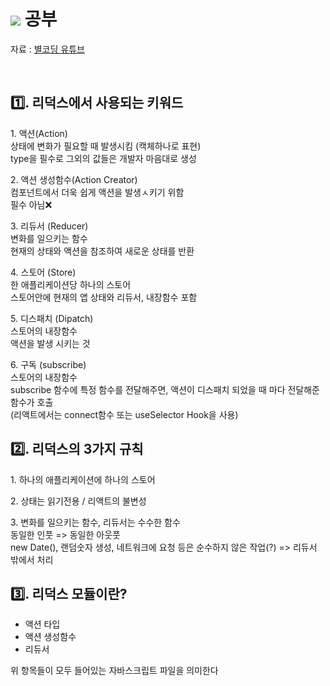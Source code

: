 <h1><img src="https://img.shields.io/badge/redux-764ABC?style=for-the-badge&logo=redux&logoColor=white"> 공부</h1>

자료 : <a href="https://www.youtube.com/watch?v=tdORpiegLg0">별코딩 유튜브</a>

<br />

<h2>1️⃣. 리덕스에서 사용되는 키워드</h2>
<p>
1. 액션(Action)<br />
상태에 변화가 필요할 때 발생시킴 (캑체하나로 표현)<br />
type을 필수로 그외의 값들은 개발자 마음대로 생성
</p>
<p>
2. 액션 생성함수(Action Creator)<br />
컴포넌트에서 더욱 쉽게 액션을 발생ㅅ키기 위함<br/>
필수 아님❌
</p>
<p>
3. 리듀서 (Reducer)<br />
변화를 일으키는 함수<br />
현재의 상태와 액션을 참조하여 새로운 상태를 반환
</p>
<p>
4. 스토어 (Store)<br />
한 애플리케이션당 하나의 스토어<br />
스토어안에 현재의 앱 상태와 리듀서, 내장함수 포함
</p>
<p>
5. 디스패치 (Dipatch)<br />
스토어의 내장함수<br />
액션을 발생 시키는 것
</p>
<p>
6. 구독 (subscribe)<br />
스토어의 내장함수<br />
subscribe 함수에 특정 함수를 전달해주면, 액션이 디스패치 되었을 때 마다 전달해준 함수가 호출<br />
(리액트에서는 connect함수 또는 useSelector Hook을 사용)
</p>

<h2>2️⃣. 리덕스의 3가지 규칙</h2>

<p>1. 하나의 애플리케이션에 하나의 스토어</p>
<p>2. 상태는 읽기전용 / 리액트의 불변성</p>
<p>
3. 변화를 일으키는 함수, 리듀서는 수수한 함수<br />
동일한 인풋 => 동일한 아웃풋<br />
new Date(), 랜덤숫자 생성, 네트워크에 요청 등은 순수하지 않은 작업(?) => 리듀서 밖에서 처리
</p>

<h2>3️⃣. 리덕스 모듈이란?</h2>
<ul>
    <li>액션 타입</li>
    <li>액션 생성함수</li>
    <li>리듀서</li>
</ul>
<p>위 항목들이 모두 들어있는 자바스크립트 파일을 의미한다</p>
